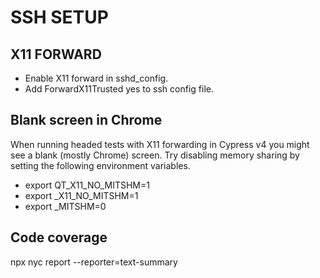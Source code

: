 # SSH SETUP

## X11 FORWARD
- Enable X11 forward in sshd_config.
- Add ForwardX11Trusted yes to ssh config file.

## Blank screen in Chrome
When running headed tests with X11 forwarding in Cypress v4 you might see a blank (mostly Chrome) screen. Try disabling memory sharing by setting the following environment variables.

- export QT_X11_NO_MITSHM=1
- export _X11_NO_MITSHM=1
- export _MITSHM=0


## Code coverage
npx nyc report --reporter=text-summary